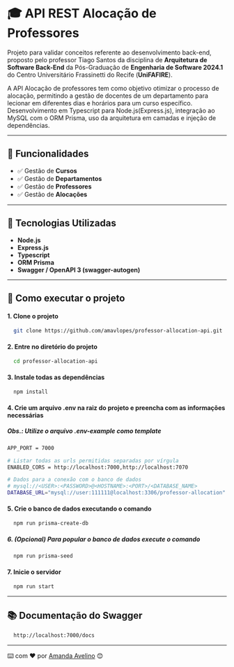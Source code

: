 # 🎓 API REST Alocação de Professores

Projeto para validar conceitos referente ao desenvolvimento back-end, proposto pelo professor Tiago Santos da disciplina de **Arquitetura de Software Back-End** da Pós-Graduação de **Engenharia de Software 2024.1** do Centro Universitário Frassinetti do Recife (**UniFAFIRE**).

A API Alocação de professores tem como objetivo otimizar o processo de alocação, permitindo a gestão de docentes de um departamento para lecionar em diferentes dias e horários para um curso específico. Desenvolvimento em Typescript para Node.js(Express.js), integração ao MySQL com o ORM Prisma, uso da arquitetura em camadas e injeção de dependências.

---

## 📌 Funcionalidades

- ✅ Gestão de **Cursos**
- ✅ Gestão de **Departamentos**
- ✅ Gestão de **Professores**
- ✅ Gestão de **Alocações**

---

## 🧱 Tecnologias Utilizadas

- **Node.js**
- **Express.js**
- **Typescript**
- **ORM Prisma**
- **Swagger / OpenAPI 3 (swagger-autogen)**

---

## 🚀 Como executar o projeto

#### 1. Clone o projeto

```bash
  git clone https://github.com/amavlopes/professor-allocation-api.git
```

#### 2. Entre no diretório do projeto

```bash
  cd professor-allocation-api
```

#### 3. Instale todas as dependências

```bash
  npm install
```

#### 4. Crie um arquivo .env na raiz do projeto e preencha com as informações necessárias

##### Obs.: Utilize o arquivo .env-example como template

```bash
APP_PORT = 7000

# Listar todas as urls permitidas separadas por vírgula
ENABLED_CORS = http://localhost:7000,http://localhost:7070

# Dados para a conexão com o banco de dados
# mysql://<USER>:<PASSWORD>@<HOSTNAME>:<PORT>/<DATABASE_NAME>
DATABASE_URL="mysql://user:111111@localhost:3306/professor-allocation"

```

#### 5. Crie o banco de dados executando o comando

```bash
  npm run prisma-create-db
```

##### 6. (Opcional) Para popular o banco de dados execute o comando

```bash
  npm run prisma-seed
```

#### 7. Inicie o servidor

```bash
  npm run start
```

---

## 📚 Documentação do Swagger

```bash
  http://localhost:7000/docs
```

---

⌨️ com ❤️ por [Amanda Avelino](https://github.com/amavlopes) 😊
